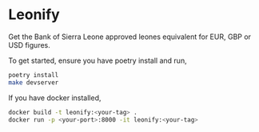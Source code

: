 # Leonify

Get the Bank of Sierra Leone approved leones equivalent for EUR, GBP or USD figures.

To get started, ensure you have poetry install and run,
```bash
poetry install
make devserver
```

If you have docker installed,
```bash
docker build -t leonify:<your-tag> .
docker run -p <your-port>:8000 -it leonify:<your-tag>
```
